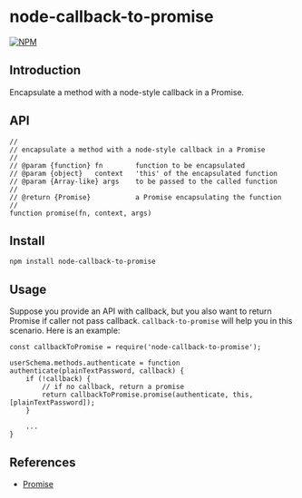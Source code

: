 # node-callback-to-promise

[![NPM](https://nodei.co/npm/node-callback-to-promise.png?downloads=true)](https://nodei.co/npm/node-callback-to-promise/)

## Introduction

Encapsulate a method with a node-style callback in a Promise.

## API

    //
    // encapsulate a method with a node-style callback in a Promise
    //
    // @param {function} fn        function to be encapsulated
    // @param {object}   context   'this' of the encapsulated function
    // @param {Array-like} args    to be passed to the called function
    //
    // @return {Promise}           a Promise encapsulating the function
    //
    function promise(fn, context, args)

## Install

    npm install node-callback-to-promise

## Usage

Suppose you provide an API with callback,
but you also want to return Promise if caller not pass callback.
`callback-to-promise` will help you in this scenario. Here is an example:

    const callbackToPromise = require('node-callback-to-promise');

    userSchema.methods.authenticate = function authenticate(plainTextPassword, callback) {
        if (!callback) {
            // if no callback, return a promise
            return callbackToPromise.promise(authenticate, this, [plainTextPassword]);
        }

        ...
    }

## References

* [Promise](https://developer.mozilla.org/en-US/docs/Web/JavaScript/Reference/Global_Objects/Promise)
